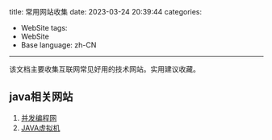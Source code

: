 title: 常用网站收集
date: 2023-03-24 20:39:44
categories:
- WebSite
tags:
- WebSite
- Base
language: zh-CN
---
该文档主要收集互联网常见好用的技术网站。实用建议收藏。

<!-- more -->
## java相关网站

1. [并发编程网](http://ifeve.com/)
2. [JAVA虚拟机](https://heapdump.cn/)
